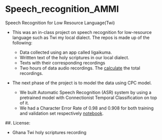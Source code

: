 # Speech_recognition_AMMI
Speech  Recognition for Low Resource Language(Twi)

- This was an in-class project on speech recognition for low-resource language such as Twi my local dialect. The repos is made up of the following:
    - Data collected using an app called ligaikuma. 
    - Writtten text of the holy scriptures in our local dialect. 
    - Texts with their corresponding recordings 
    - Two hours of data audio recordings. The [calculate](load_wav.py) the total recordings. 

- The next phase of the project is to model the data using CPC model. 
    - We built Automatic Speech Recognition (ASR) system by using a pretrained model with Connectionist Temporal Classification on top of it. 
    - We had a Character Error Rate of 0.98 and 0.908 for both training and validation set respectively [notebook](Speech_recognition_Twi.ipynb). 


##. License:

- Ghana Twi holy scriptures recording  